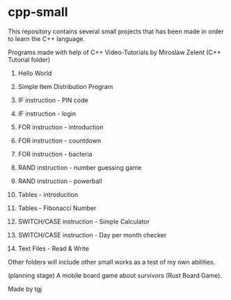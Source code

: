# cpp-small
This repository contains several small projects that has been made in order to learn the C++ language.

Programs made with help of C++ Video-Tutorials by Miroslaw Zelent (C++ Tutorial folder)

1) Hello World
 
2) Simple Item Distribution Program
 
3) IF instruction - PIN code
 
4) IF instruction - login
 
5) FOR instruction - introduction
 
6) FOR instruction - countdown
 
7) FOR instruction - bacteria
 
8) RAND instruction - number guessing game
 
9) RAND instruction - powerball
 
10) Tables - introduction
 
11) Tables - Fibonacci Number
 
12) SWITCH/CASE instruction - Simple Calculator
 
13) SWITCH/CASE instruction - Day per month checker
 
14) Text Files - Read & Write


Other folders will include other small works as a test of my own abilities.

(planning stage) A mobile board game about survivors (Rust Board Game).



Made by tgj

